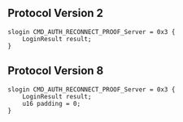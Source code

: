 ## Protocol Version 2

```rust,ignore
slogin CMD_AUTH_RECONNECT_PROOF_Server = 0x3 {
    LoginResult result;    
}

```
## Protocol Version 8

```rust,ignore
slogin CMD_AUTH_RECONNECT_PROOF_Server = 0x3 {
    LoginResult result;    
    u16 padding = 0;    
}

```

